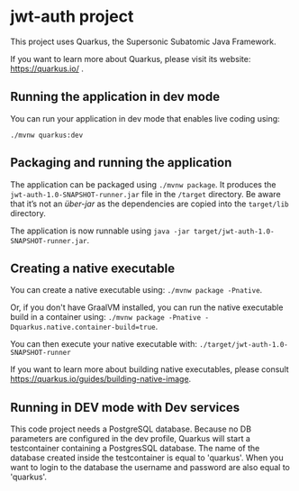 # jwt-auth project

This project uses Quarkus, the Supersonic Subatomic Java Framework.

If you want to learn more about Quarkus, please visit its website: https://quarkus.io/ .

## Running the application in dev mode

You can run your application in dev mode that enables live coding using:
```
./mvnw quarkus:dev
```

## Packaging and running the application

The application can be packaged using `./mvnw package`.
It produces the `jwt-auth-1.0-SNAPSHOT-runner.jar` file in the `/target` directory.
Be aware that it’s not an _über-jar_ as the dependencies are copied into the `target/lib` directory.

The application is now runnable using `java -jar target/jwt-auth-1.0-SNAPSHOT-runner.jar`.

## Creating a native executable

You can create a native executable using: `./mvnw package -Pnative`.

Or, if you don't have GraalVM installed, you can run the native executable build in a container using: `./mvnw package -Pnative -Dquarkus.native.container-build=true`.

You can then execute your native executable with: `./target/jwt-auth-1.0-SNAPSHOT-runner`

If you want to learn more about building native executables, please consult https://quarkus.io/guides/building-native-image.

## Running in DEV mode with Dev services

This code project needs a PostgreSQL database. Because no DB parameters are configured in the dev profile, Quarkus will start a testcontainer containing a PostgresSQL database. The name of the database created inside the testcontainer is equal to 'quarkus'. When you want to login to the database the username and password are also equal to 'quarkus'.


